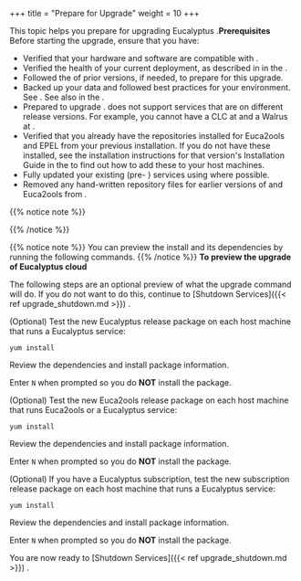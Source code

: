 +++
title = "Prepare for Upgrade"
weight = 10
+++

This topic helps you prepare for upgrading Eucalyptus .**Prerequisites** Before starting the upgrade, ensure that you have: 



* Verified that your hardware and software are compatible with . 
* Verified the health of your current deployment, as described in in the . 
* Followed the of prior versions, if needed, to prepare for this upgrade. 
* Backed up your data and followed best practices for your environment. See . See also in the . 
* Prepared to upgrade . does not support services that are on different release versions. For example, you cannot have a CLC at and a Walrus at . 
* Verified that you already have the repositories installed for Euca2ools and EPEL from your previous installation. If you do not have these installed, see the installation instructions for that version's Installation Guide in the to find out how to add these to your host machines. 
* Fully updated your existing (pre- ) services using where possible. 
* Removed any hand-written repository files for earlier versions of and Euca2ools from . 

{{% notice note %}}

{{% /notice %}}

{{% notice note %}}
You can preview the install and its dependencies by running the following commands. 
{{% /notice %}}
**To preview the upgrade of Eucalyptus cloud** 

The following steps are an optional preview of what the upgrade command will do. If you do not want to do this, continue to [Shutdown Services]({{< ref upgrade_shutdown.md >}}) . 

(Optional) Test the new Eucalyptus release package on each host machine that runs a Eucalyptus service: 

    yum install 

Review the dependencies and install package information. 

Enter `N` when prompted so you do **NOT** install the package. 

(Optional) Test the new Euca2ools release package on each host machine that runs Euca2ools or a Eucalyptus service: 

    yum install 

Review the dependencies and install package information. 

Enter `N` when prompted so you do **NOT** install the package. 

(Optional) If you have a Eucalyptus subscription, test the new subscription release package on each host machine that runs a Eucalyptus service: 

    yum install 

Review the dependencies and install package information. 

Enter `N` when prompted so you do **NOT** install the package. 

You are now ready to [Shutdown Services]({{< ref upgrade_shutdown.md >}}) . 